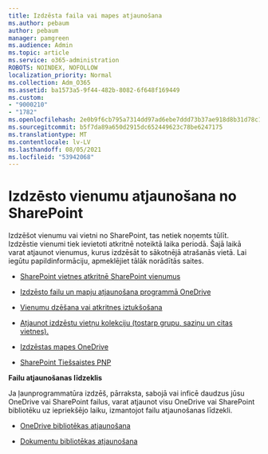 ```yaml
---
title: Izdzēsta faila vai mapes atjaunošana
ms.author: pebaum
author: pebaum
manager: pamgreen
ms.audience: Admin
ms.topic: article
ms.service: o365-administration
ROBOTS: NOINDEX, NOFOLLOW
localization_priority: Normal
ms.collection: Adm_O365
ms.assetid: ba1573a5-9f44-482b-8082-6f648f169449
ms.custom:
- "9000210"
- "1782"
ms.openlocfilehash: 2e0b9f6cb795a7314dd97ad6ebe7ddd73b37ae918d8b31d78c150945c8a9dfd1
ms.sourcegitcommit: b5f7da89a650d2915dc652449623c78be6247175
ms.translationtype: MT
ms.contentlocale: lv-LV
ms.lasthandoff: 08/05/2021
ms.locfileid: "53942068"
---
```

# <a name="restore-deleted-items-from-sharepoint"></a>Izdzēsto vienumu atjaunošana no SharePoint

Izdzēšot vienumu vai vietni no SharePoint, tas netiek noņemts tūlīt. Izdzēstie vienumi tiek ievietoti atkritnē noteiktā laika periodā. Šajā laikā varat atjaunot vienumus, kurus izdzēsāt to sākotnējā atrašanās vietā. Lai iegūtu papildinformāciju, apmeklējiet tālāk norādītās saites.

- [SharePoint vietnes atkritnē SharePoint vienumus](https://support.microsoft.com/office/restore-items-in-the-recycle-bin-that-were-deleted-from-sharepoint-or-teams-6df466b6-55f2-4898-8d6e-c0dff851a0be)

- [Izdzēsto failu un mapju atjaunošana programmā OneDrive](https://support.office.com/article/Restore-deleted-files-or-folders-in-OneDrive-949ada80-0026-4db3-a953-c99083e6a84f)

- [Vienumu dzēšana vai atkritnes iztukšošana](https://support.office.com/article/delete-items-or-empty-the-recycle-bin-of-a-sharepoint-site-2e713599-d13e-40d6-96dc-66f0a366f74e#ID0EAADAAA=Online)

- [Atjaunot izdzēstu vietņu kolekciju (tostarp grupu, saziņu un citas vietnes).](https://docs.microsoft.com/sharepoint/restore-deleted-site-collection )

- [Izdzēstas mapes OneDrive](https://docs.microsoft.com/onedrive/restore-deleted-onedrive)

- [SharePoint Tiešsaistes PNP](https://docs.microsoft.com/powershell/sharepoint/sharepoint-pnp/sharepoint-pnp-cmdlets?view=sharepoint-ps)

**Failu atjaunošanas līdzeklis**

Ja ļaunprogrammatūra izdzēš, pārraksta, sabojā vai inficē daudzus jūsu OneDrive vai SharePoint failus, varat atjaunot visu OneDrive vai SharePoint bibliotēku uz iepriekšējo laiku, izmantojot failu atjaunošanas līdzekli.

- [OneDrive bibliotēkas atjaunošana](https://support.office.com/article/restore-your-onedrive-fa231298-759d-41cf-bcd0-25ac53eb8a150)

- [Dokumentu bibliotēkas atjaunošana](https://support.office.com/article/restore-a-document-library-317791c3-8bd0-4dfd-8254-3ca90883d39a)
